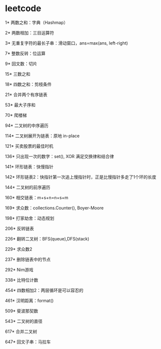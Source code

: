 # leetcode
1* 两数之和：字典（Hashmap）

2* 两数相加：三目运算符

3* 无重复字符的最长子串：滑动窗口，ans=max(ans, left-right)

7* 整数反转：位运算

9* 回文数：切片

15* 三数之和

18* 四数之和：剪枝条件

21* 合并两个有序链表

53* 最大子序和

70* 爬楼梯

94* 二叉树的中序遍历

114* 二叉树展开为链表：原地 in-place

121* 买卖股票的最佳时机

136* 只出现一次的数字：set(), XOR 满足交换律和结合律

141* 环形链表：快慢指针

142* 环形链表2：快指针第一次追上慢指针时，正是比慢指针多走了1个环的长度

144* 二叉树的前序遍历

160* 相交链表：m+s+n=n+s+m

169* 求众数：collections.Counter(), Boyer-Moore

198* 打家劫舍：动态规划

206* 反转链表

226* 翻转二叉树：BFS(queue),DFS(stack)

229* 求众数2

237* 删除链表中的节点

292* Nim游戏

338* 比特位计数

454* 四数相加2：两层循环是可以容忍的

461* 汉明距离：format()

509* 斐波那契数

543* 二叉树的直径

617* 合并二叉树

647* 回文子串：马拉车
